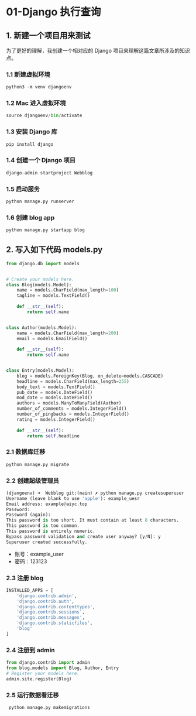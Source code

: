 # 01-Django 执行查询

## 1. 新建一个项目用来测试

为了更好的理解，我创建一个相对应的 Django 项目来理解这篇文章所涉及的知识点。

### 1.1 新建虚拟环境

```python
python3 -m venv djangoenv
```

### 1.2 Mac 进入虚拟环境

```python
source djangoenv/bin/activate
```

### 1.3 安装 Django 库

```python
pip install django
```

### 1.4 创建一个 Django 项目

```python
django-admin startproject Webblog
```

### 1.5 启动服务

```python
python manage.py runserver
```

### 1.6 创建 blog app

```python
python manage.py startapp blog
```

## 2. 写入如下代码 models.py

```python
from django.db import models


# Create your models here.
class Blog(models.Model):
	name = models.CharField(max_length=100)
	tagline = models.TextField()
	
	def __str__(self):
		return self.name


class Author(models.Model):
	name = models.CharField(max_length=200)
	email = models.EmailField()
	
	def __str__(self):
		return self.name


class Entry(models.Model):
	blog = models.ForeignKey(Blog, on_delete=models.CASCADE)
	headline = models.CharField(max_length=255)
	body_text = models.TextField()
	pub_date = models.DateField()
	mod_date = models.DateField()
	authors = models.ManyToManyField(Author)
	number_of_comments = models.IntegerField()
	number_of_pingbacks = models.IntegerField()
	rating = models.IntegerField()
	
	def __str__(self):
		return self.headline
```

### 2.1 数据库迁移

```python
python manage.py migrate
```

### 2.2 创建超级管理员

```python
(djangoenv) ➜  Webblog git:(main) ✗ python manage.py createsuperuser
Username (leave blank to use 'apple'): example_uesr
Email address: example@aiyc.top
Password:
Password (again):
This password is too short. It must contain at least 8 characters.
This password is too common.
This password is entirely numeric.
Bypass password validation and create user anyway? [y/N]: y
Superuser created successfully.
```

- 账号：example_user
- 密码：123123

### 2.3 注册 blog

```python
INSTALLED_APPS = [
    'django.contrib.admin',
    'django.contrib.auth',
    'django.contrib.contenttypes',
    'django.contrib.sessions',
    'django.contrib.messages',
    'django.contrib.staticfiles',
	'blog'
]
```

### 2.4 注册到 admin

```python
from django.contrib import admin
from blog.models import Blog, Author, Entry
# Register your models here.
admin.site.register(Blog)
```

### 2.5 运行数据看迁移

```python
 python manage.py makemigrations
```

